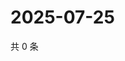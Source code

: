 # 2025-07-25

共 0 条

<!-- BEGIN ZHIHUVIDEO -->
<!-- 最后更新时间 Fri Jul 25 2025 17:16:16 GMT+0800 (China Standard Time) -->

<!-- END ZHIHUVIDEO -->

